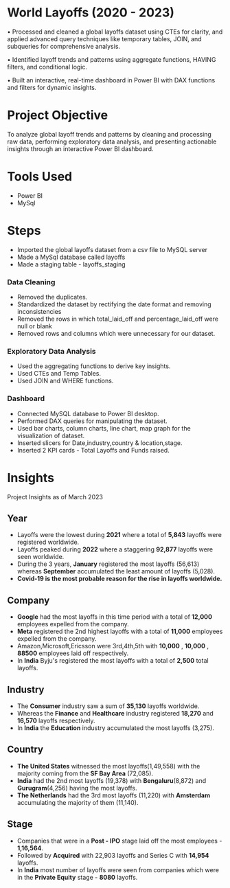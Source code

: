 # World Layoffs (2020 - 2023)

• Processed and cleaned a global layoffs dataset using CTEs for clarity, and applied advanced query techniques like temporary tables, JOIN, and subqueries for comprehensive analysis.

• Identified layoff trends and patterns using aggregate functions, HAVING filters, and conditional logic.

• Built an interactive, real-time dashboard in Power BI with DAX functions and filters for dynamic insights.

# Project Objective
To analyze global layoff trends and patterns by cleaning and processing raw data, performing exploratory data analysis, and presenting actionable insights through an interactive Power BI dashboard.

# Tools Used
* Power BI
* MySql

# Steps
   - Imported the global layoffs dataset from a csv file to MySQL server
   - Made a MySql database called layoffs
   - Made a staging table - layoffs_staging
     
 ### Data Cleaning
   - Removed the duplicates.
   - Standardized the dataset by rectifying the date format and removing inconsistencies
   - Removed the rows in which total_laid_off and percentage_laid_off were null or blank
   - Removed rows and columns which were unnecessary for our dataset.

### Exploratory Data Analysis
   - Used the aggregating functions to derive key insights.
   - Used CTEs and Temp Tables.
   - Used JOIN and WHERE functions.
     
### Dashboard
   - Connected MySQL database to Power BI desktop.
   - Performed DAX queries for manipulating the dataset.
   - Used bar charts, column charts, line chart, map graph for the visualization of dataset.
   - Inserted slicers for Date,industry,country & location,stage.
   - Inserted 2 KPI cards - Total Layoffs and Funds raised.
  

    
  
# Insights

Project Insights as of March 2023

## Year
* Layoffs were the lowest during **2021** where a total of **5,843** layoffs were registered worldwide.
* Layoffs peaked during **2022** where a staggering **92,877** layoffs were seen worldwide.
* During the 3 years, **January** registered the most layoffs (56,613) whereas **September** accumulated the least amount of layoffs (5,028).
* **Covid-19 is the most probable reason for the rise in layoffs worldwide.**


## Company
* **Google** had the most layoffs in this time period with a total of **12,000** employees expelled from the company.
* **Meta** registered the 2nd highest layoffs with a total of **11,000** employees expelled from the company.
* Amazon,Microsoft,Ericsson were 3rd,4th,5th with **10,000** , **10,000** , **88500** employees laid off respectively.
* In **India** Byju's registered the most layoffs with a total of **2,500** total layoffs.

## Industry
* The **Consumer** industry saw a sum of **35,130** layoffs worldwide.
* Whereas the **Finance** and **Healthcare** industry registered **18,270** and **16,570** layoffs respectively.
* In **India** the **Education** industry accumulated the most layoffs (3,275).

## Country
* **The United States** witnessed the most layoffs(1,49,558) with the majority coming from the **SF Bay Area** (72,085).
* **India** had the 2nd most layoffs (19,378) with **Bengaluru**(8,872) and **Gurugram**(4,256) having the most layoffs.
* **The Netherlands** had the 3rd most layoffs (11,220) with **Amsterdam** accumulating the majority of them (11,140).

## Stage
* Companies that were in a **Post - IPO** stage laid off the most employees - **1,16,564**.
* Followed by **Acquired** with 22,903 layoffs and Series C with **14,954** layoffs.
* In **India** most number of layoffs were seen from companies which were in the **Private Equity** stage - **8080** layoffs.

     


